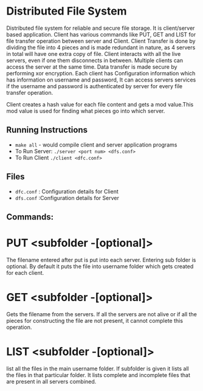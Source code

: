 # Distributed File System
 Distributed file system for reliable and secure file storage.
 It is client/server based application.
 Client has various commands like PUT, GET and LIST for file transfer operation between server and Client.
 Client Transfer is done by dividing the file into 4 pieces and is made redundant in nature, as 4 servers in total will have one extra copy of file.
 Client interacts with all the live servers, even if one them disconnects in between.
 Multiple clients can access the server at the same time.
 Data transfer is made secure by performing xor encryption.
 Each client has Configuration information which has information on username and password, It can access servers services if the username and password is authenticated by server for every file transfer operation.

 Client creates a hash value for each file content and gets a mod value.This mod value is used for finding what pieces go into which server.

## Running Instructions
* `make all` - would compile client and server application programs
* To Run Server: `./server <port num> <dfs.conf>`
* To Run Client `./client <dfc.conf>`
## Files
* `dfc.conf` : Configuration details for Client
* `dfs.conf` :Configuration details for Server

## Commands:

# PUT <filename> <subfolder -[optional]>
The filename entered after put is put into each server. Entering sub folder is optional. By default it puts the file into username folder which gets created for each client.

# GET <filename> <subfolder -[optional]>

Gets the filename from the servers. If all the servers are not alive or if all the pieces for constructing the file are not present, it cannot complete this operation.

# LIST <subfolder -[optional]>
list all the files in the main username folder. If subfolder is given it lists all the files in that particular folder.
It lists complete and incomplete files that are present in all servers combined.
